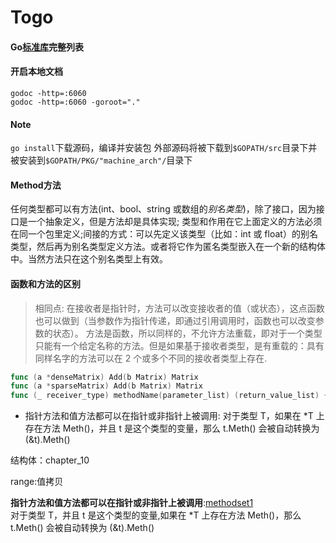 # Togo

#### Go[标准库](https://gowalker.org/search?q=gorepos)完整列表

#### 开启本地文档
`godoc -http=:6060`  
`godoc -http=:6060 -goroot="."`

#### Note
`go install`下载源码，编译并安装包
外部源码将被下载到`$GOPATH/src`目录下并被安装到`$GOPATH/PKG/"machine_arch"/`目录下


#### Method方法
任何类型都可以有方法(int、bool、string 或数组的*别名类型*)，除了接口，因为接口是一个抽象定义，但是方法却是具体实现;
类型和作用在它上面定义的方法必须在同一个包里定义;间接的方式：可以先定义该类型（比如：int 或 float）的别名类型，然后再为别名类型定义方法。或者将它作为匿名类型嵌入在一个新的结构体中。当然方法只在这个别名类型上有效。

#### 函数和方法的区别
>相同点: 在接收者是指针时，方法可以改变接收者的值（或状态），这点函数也可以做到（当参数作为指针传递，即通过引用调用时，函数也可以改变参数的状态）。
>方法是函数，所以同样的，不允许方法重载，即对于一个类型只能有一个给定名称的方法。但是如果基于接收者类型，是有重载的：具有同样名字的方法可以在 2 个或多个不同的接收者类型上存在.


```go
func (a *denseMatrix) Add(b Matrix) Matrix
func (a *sparseMatrix) Add(b Matrix) Matrix
func (_ receiver_type) methodName(parameter_list) (return_value_list) { ... }
```

- 指针方法和值方法都可以在指针或非指针上被调用:
    对于类型 T，如果在 *T 上存在方法 Meth()，并且 t 是这个类型的变量，那么 t.Meth() 会被自动转换为 (&t).Meth()
   

结构体：chapter_10

range:值拷贝

**指针方法和值方法都可以在指针或非指针上被调用**:[methodset1]()  
对于类型 T，并且 t 是这个类型的变量,如果在 *T 上存在方法 Meth()，那么 t.Meth() 会被自动转换为 (&t).Meth()